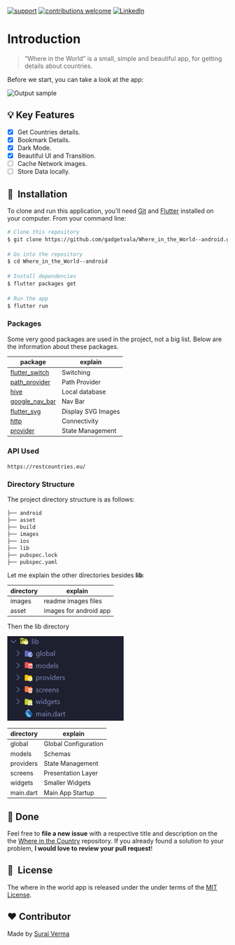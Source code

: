 [![support](https://img.shields.io/badge/plateform-flutter%7Candroid%20studio-9cf?style=plastic&logo=appveyor)](https://github.com/gadgetvala/Where_in_the_World--android)
[![contributions welcome](https://img.shields.io/badge/contributions-welcome-brightgreen.svg?style=flat)](https://github.com/gadgetvala/Where_in_the_World--android/issues)
[![LinkedIn](https://img.shields.io/badge/-LinkedIn-black.svg?style=flat-square&logo=linkedin&colorB=555)](https://www.linkedin.com/in/gadgetvala/)

# Introduction

> “Where in the World”
> is a small, simple and beautiful app, for getting details about countries.

Before we start, you can take a look at the app:

![Output sample](images/output.gif)

## :bulb: Key Features

- [x] Get Countries details.
- [x] Bookmark Details.
- [x] Dark Mode.
- [x] Beautiful UI and Transition.
- [ ] Cache Network images.
- [ ] Store Data locally.

## 🚀 &nbsp;Installation

To clone and run this application, you'll need [Git](https://git-scm.com) and [Flutter](https://flutter.dev/docs/get-started/install) installed on your computer. From your command line:

```bash
# Clone this repository
$ git clone https://github.com/gadgetvala/Where_in_the_World--android.git

# Go into the repository
$ cd Where_in_the_World--android

# Install dependencies
$ flutter packages get

# Run the app
$ flutter run
```

### Packages

Some very good packages are used in the project, not a big list.
Below are the information about these packages.

| package                                                   | explain            |
| --------------------------------------------------------- | ------------------ |
| [flutter_switch](https://pub.dev/packages/flutter_switch) | Switching          |
| [path_provider](https://pub.dev/packages/path_provider)   | Path Provider      |
| [hive](https://pub.dev/packages/hive)                     | Local database     |
| [google_nav_bar](https://pub.dev/packages/google_nav_bar) | Nav Bar            |
| [flutter_svg](https://pub.dev/packages/flutter_svg)       | Display SVG Images |
| [http](https://pub.dev/packages/http)                     | Connectivity       |
| [provider](https://pub.dev/packages?q=provider)           | State Management   |

### API Used

`https://restcountries.eu/`

### Directory Structure

The project directory structure is as follows:

```
├── android
├── asset
├── build
├── images
├── ios
├── lib
├── pubspec.lock
├── pubspec.yaml

```

Let me explain the other directories besides **lib**:

| directory | explain                |
| --------- | ---------------------- |
| images    | readme images files    |
| asset     | images for android app |

Then the lib directory

![lib](images/lib.png)

| directory | explain              |
| --------- | -------------------- |
| global    | Global Configuration |
| models    | Schemas              |
| providers | State Management     |
| screens   | Presentation Layer   |
| widgets   | Smaller Widgets      |
| main.dart | Main App Startup     |

## :clap: Done

Feel free to **file a new issue** with a respective title and description on the the [Where in the Country](https://github.com/gadgetvala/Where_in_the_World--android/issues) repository. If you already found a solution to your problem, **I would love to review your pull request**!

## 📘&nbsp; License

The where in the world app is released under the under terms of the [MIT License](LICENSE).

## :heart: Contributor

Made by [Suraj Verma](https://github.com/gadgetvala)
